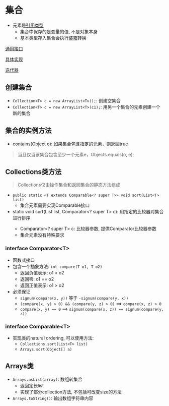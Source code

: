# 集合

- 元素是[引用类型](Java_Variable.md)
  - 集合中保存的是变量的值, 不是对象本身
  - 基本类型存入集合会执行[装箱](Java_Boxer.md)转换

[通用接口](Java_Collection_Interface.md)

[具体实现](Java_Collection_Implementation.md)

[迭代器](Java_Collection_Iterator.md)

## 创建集合

- `Collection<T> c = new ArrayList<T>();`: 创建空集合
- `Collection<T> c = new ArrayList<T>(c1);`: 用另一个集合的元素创建一个新的集合

## 集合的实例方法

- contains(Object o): 如果集合包含指定的元素，则返回true

> 当且仅当该集合包含至少一个元素e，Objects.equals(o, e);

## Collections类方法

> Collections仅由操作集合和返回集合的静态方法组成

- `public static <T extends Comparable<? super T>> void sort(List<T> list)`
  - 集合元素需要实现Comparable接口
- static <T> void sort(List<T> list, Comparator<? super T> c): 用指定的比较器对集合进行排序
  - Comparator<? super T> c: 比较器参数, 提供Comparator比较器参数
  - 集合元素没有特殊要求

### interface Comparator\<T>

- 函数式接口
- 包含一个抽象方法: `int compare(T o1, T o2)`
  - 返回负值表示: o1 < o2
  - 返回零: o1 == o2
  - 返回正值表示: o1 > o2
- 必须保证
  - `signum(compare(x, y))` 等于 `-signum(compare(y, x))`
  - `(compare(x, y) > 0) && (compare(y, z) > 0)` ==> `compare(x, z) > 0`
  - `compare(x, y) == 0` ==> `signum(compare(x, z)) == signum(compare(y, z))`

### interface Comparable\<T>

- 实现类的natural ordering, 可以使用方法:
  - `Collections.sort(List<T> list)`
  - `Arrays.sort(Object[] a)`

## Arrays类

- `Arrays.asList(array)`: 数组转集合
  - 返回定长list
  - 实现了部分collection方法, 不包括可改变size的方法
- `Arrays.toString()`: 输出数组字符串内容  
